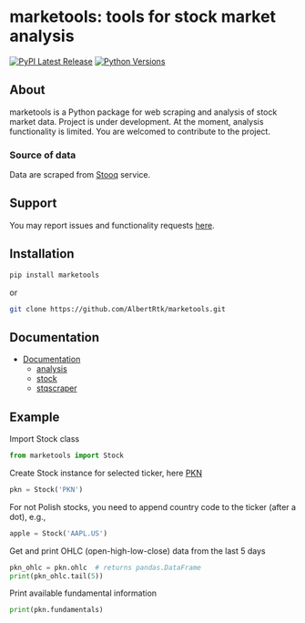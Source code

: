 marketools: tools for stock market analysis
===========================================

[![PyPI Latest Release](https://img.shields.io/pypi/v/marketools.svg)](https://pypi.org/project/marketools/)
[![Python Versions](https://img.shields.io/pypi/pyversions/marketools.svg)]()

## About
marketools is a Python package for web scraping and analysis of stock market data. Project is under development. At the moment, analysis functionality is limited. You are welcomed to contribute to the project.

### Source of data
Data are scraped from [Stooq](http://stooq.com/) service.

## Support
You may report issues and functionality requests [here](https://github.com/AlbertRtk/marketools/issues).

## Installation
```bash
pip install marketools
```
or 
```bash
git clone https://github.com/AlbertRtk/marketools.git
```

## Documentation
* [Documentation](https://albertrtk.github.io/marketools/docs/html/marketools/index.html)
    * [analysis](https://albertrtk.github.io/marketools/docs/html/marketools/analysis/index.html)
    * [stock](https://albertrtk.github.io/marketools/docs/html/marketools/stock.html)
    * [stqscraper](https://albertrtk.github.io/marketools/docs/html/marketools/stqscraper/index.html)

## Example
Import Stock class
```python
from marketools import Stock
```
Create Stock instance for selected ticker, here [PKN](https://stooq.com/q/?s=pkn)
```python
pkn = Stock('PKN')
```
For not Polish stocks, you need to append country code to the ticker (after a dot), e.g.,
```python
apple = Stock('AAPL.US')
```
Get and print OHLC (open-high-low-close) data from the last 5 days
```python
pkn_ohlc = pkn.ohlc  # returns pandas.DataFrame
print(pkn_ohlc.tail(5))
```
Print available fundamental information
```python
print(pkn.fundamentals)
```
